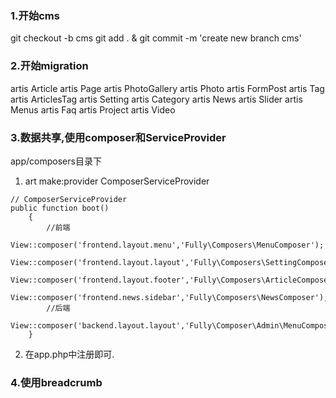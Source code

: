 ### 1.开始cms
git checkout -b cms 
git add . & git commit -m 'create new branch cms'

### 2.开始migration
artis Article
artis Page
artis PhotoGallery
artis Photo 
artis FormPost
artis Tag 
artis ArticlesTag
artis Setting
artis Category
artis News 
artis Slider
artis Menus 
artis Faq
artis Project 
artis Video

### 3.数据共享,使用composer和ServiceProvider
app/composers目录下
1. art make:provider ComposerServiceProvider 
```
// ComposerServiceProvider
public function boot()
    {
        //前端
        View::composer('frontend.layout.menu','Fully\Composers\MenuComposer');
        View::composer('frontend.layout.layout','Fully\Composers\SettingComposer');
        View::composer('frontend.layout.footer','Fully\Composers\ArticleComposer');
        View::composer('frontend.news.sidebar','Fully\Composers\NewsComposer');
        //后端
        View::composer('backend.layout.layout','Fully\Composer\Admin\MenuComposer');
    }
```

2. 在app.php中注册即可.

### 4.使用breadcrumb







